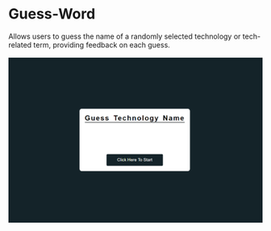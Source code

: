 # Guess-Word

Allows users to guess the name of a randomly selected technology or tech-related term, providing feedback on each guess.
<br/>
<br/>
<img src="../../assets/Guess-Word.png" />
